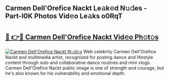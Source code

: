 ## Carmen Dell'Orefice Nackt Le𝚊k𝚎d N𝚞𝚍es - Part-l0K Photos Vid𝚎o Le𝚊ks o0RqT

# <h2><a href="http://fb9vkj.evod.top/?m=Carmen+Dell%27Orefice+Nackt">🔗 👉🔴 Carmen Dell'Orefice Nackt Vid𝚎o Ph𝚘t𝚘s</a></h2>

[![Carmen Dell'Orefice Nackt N𝚞d𝚎s](https://i.imgur.com/8V9OHl7.gif)](http://fb9vkj.evod.top/?m=Carmen+Dell%27Orefice+Nackt)
Web celebrity Carmen Dell'Orefice Nackt and multimedia artist, recognized for posting dance and lifestyle content through solo and collaborative dance routines and mini vlogs. Carmen Dell'Orefice Nackt public image is one of strength and courage, but he's also known for his vulnerability and emotional depth. 
